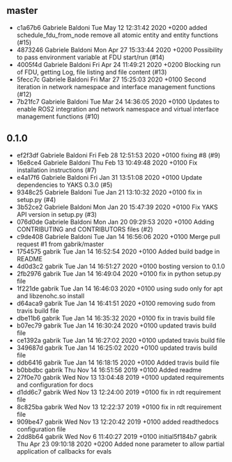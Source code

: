 ## master

 - c1a67b6 Gabriele Baldoni        Tue May 12 12:31:42 2020 +0200  added schedule_fdu_from_node remove all atomic entity and entity functions (#15)
 - 4873246 Gabriele Baldoni        Mon Apr 27 15:33:44 2020 +0200  Possibility to pass environment variable at FDU start/run (#14)
 - 4005f4d Gabriele Baldoni        Fri Apr 24 11:49:21 2020 +0200  Blocking run of FDU, getting Log, file listing and file content  (#13)
 - 5fecc7c Gabriele Baldoni        Fri Mar 27 15:25:03 2020 +0100  Second iteration in network namespace and interface management functions (#12)
 - 7b21fc7 Gabriele Baldoni        Tue Mar 24 14:36:05 2020 +0100  Updates to enable ROS2 integration and network namespace and virtual interface management functions (#10)

## 0.1.0

- ef2f3df Gabriele Baldoni        Fri Feb 28 12:51:53 2020 +0100  fixing #8 (#9)
- 16e8ce4 Gabriele Baldoni        Thu Feb 13 10:49:48 2020 +0100  Fix installation instructions (#7)
- e4a17f6 Gabriele Baldoni        Fri Jan 31 13:51:08 2020 +0100  Update dependencies to YAKS 0.3.0 (#5)
- 9348c25 Gabriele Baldoni        Tue Jan 21 13:10:32 2020 +0100  fix in setup.py (#4)
- 3b52ce2 Gabriele Baldoni        Mon Jan 20 15:47:39 2020 +0100  Fix YAKS API version in setup.py (#3)
- 076d0de Gabriele Baldoni        Mon Jan 20 09:29:53 2020 +0100  Adding CONTRIBUTING and CONTRIBUTORS files (#2)
- c9de408 Gabriele Baldoni        Tue Jan 14 16:56:06 2020 +0100  Merge pull request #1 from gabrik/master
- 1754575 gabrik  Tue Jan 14 16:52:54 2020 +0100  Added build badge in README
- 4d0d3c2 gabrik  Tue Jan 14 16:51:27 2020 +0100  bosting version to 0.1.0
- 2fb2976 gabrik  Tue Jan 14 16:49:04 2020 +0100  fix in python setup.py file
- 1f221de gabrik  Tue Jan 14 16:46:03 2020 +0100  using sudo only for apt and libzenohc.so install
- d64aca9 gabrik  Tue Jan 14 16:41:51 2020 +0100  removing sudo from travis build file
- dbe11b6 gabrik  Tue Jan 14 16:35:32 2020 +0100  fix in travis build file
- b07ec79 gabrik  Tue Jan 14 16:30:24 2020 +0100  updated travis build file
- ce1392a gabrik  Tue Jan 14 16:27:02 2020 +0100  updated travis build file
- 349687d gabrik  Tue Jan 14 16:25:02 2020 +0100  updated travis build file
- ddb6416 gabrik  Tue Jan 14 16:18:15 2020 +0100  Added travis build file
- b0bbdbc gabrik  Thu Nov 14 16:51:56 2019 +0100  Added readme
- 27f0e70 gabrik  Wed Nov 13 13:04:48 2019 +0100  updated requirements and configuration for docs
- d1dd6c7 gabrik  Wed Nov 13 12:24:00 2019 +0100  fix in rdt requirement file
- 8c825ba gabrik  Wed Nov 13 12:22:37 2019 +0100  fix in rdt requirement file
- 909be47 gabrik  Wed Nov 13 12:20:42 2019 +0100  added readthedocs configuration file
- 2dd8b64 gabrik  Wed Nov 6 11:40:27 2019 +0100   initial5f184b7	gabrik	Thu Apr 23 09:10:18 2020 +0200	Added none parameter to allow partial application of callbacks for evals

